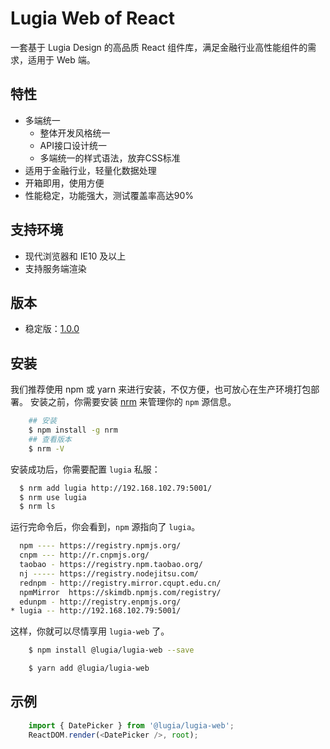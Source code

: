 # Lugia Web of React

一套基于 Lugia Design 的高品质 React 组件库，满足金融行业高性能组件的需求，适用于 Web 端。

## 特性

* 多端统一
    * 整体开发风格统一
    * API接口设计统一
    * 多端统一的样式语法，放弃CSS标准
* 适用于金融行业，轻量化数据处理
* 开箱即用，使用方便
* 性能稳定，功能强大，测试覆盖率高达90%

## 支持环境

* 现代浏览器和 IE10 及以上
* 支持服务端渲染

## 版本

* 稳定版：[1.0.0](https://www.npmjs.com/package/lugia-web)

## 安装

我们推荐使用 npm 或 yarn 来进行安装，不仅方便，也可放心在生产环境打包部署。
安装之前，你需要安装 [nrm](https://www.npmjs.com/package/nrm) 来管理你的 `npm` 源信息。

```bash
    ## 安装
    $ npm install -g nrm
    ## 查看版本
    $ nrm -V
```
安装成功后，你需要配置 `lugia` 私服：
```bash
  $ nrm add lugia http://192.168.102.79:5001/
  $ nrm use lugia
  $ nrm ls
```

运行完命令后，你会看到，`npm` 源指向了 `lugia`。

```bash
  npm ---- https://registry.npmjs.org/
  cnpm --- http://r.cnpmjs.org/
  taobao - https://registry.npm.taobao.org/
  nj ----- https://registry.nodejitsu.com/
  rednpm - http://registry.mirror.cqupt.edu.cn/
  npmMirror  https://skimdb.npmjs.com/registry/
  edunpm - http://registry.enpmjs.org/
* lugia -- http://192.168.102.79:5001/
```

这样，你就可以尽情享用 `lugia-web` 了。

```bash
    $ npm install @lugia/lugia-web --save
```
```bash
    $ yarn add @lugia/lugia-web
```

## 示例

```javascript
    import { DatePicker } from '@lugia/lugia-web';
    ReactDOM.render(<DatePicker />, root);
```

